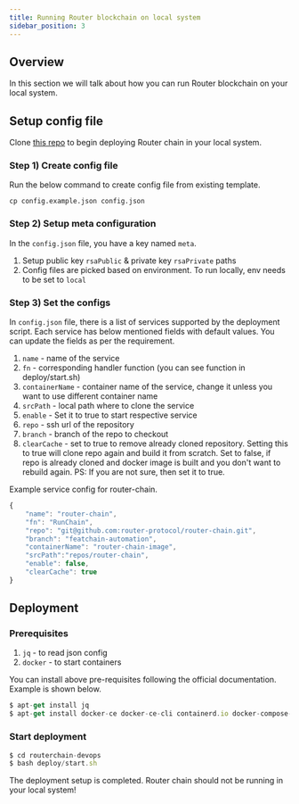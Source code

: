 ```yaml
---
title: Running Router blockchain on local system
sidebar_position: 3
---
```


## Overview
In this section we will talk about how you can run Router blockchain on your local system.

## Setup config file
Clone [this repo](https://github.com/router-protocol/routerchain-devops) to begin deploying Router chain in your local system.

### Step 1) Create config file
Run the below command to create config file from existing template.

`cp config.example.json config.json`

### Step 2) Setup meta configuration
In the `config.json` file, you have a key named <code>meta</code>.
1. Setup public key `rsaPublic` & private key `rsaPrivate` paths
2. Config files are picked based on environment. To run locally, env needs to be set to `local`

### Step 3) Set the configs
In `config.json` file, there is a list of services supported by the deployment script. Each service has below mentioned fields with default values. You can update the fields as per the requirement.
1. `name` - name of the service
2. `fn` - corresponding handler function (you can see function in deploy/start.sh)
3. `containerName` - container name of the service, change it unless you want to use different container name
4. `srcPath` - local path where to clone the service
5. `enable` - Set it to true to start respective service
6. `repo` - ssh url of the repository
7. `branch` - branch of the repo to checkout
8. `clearCache` - set to true to remove already cloned repository. Setting this to true will clone repo again and build it from scratch. Set to false, if repo is already cloned and docker image is built and you don't want to rebuild again. PS: If you are not sure, then set it to true.

Example service config for router-chain.
```jsx
{
    "name": "router-chain",
    "fn": "RunChain",
    "repo": "git@github.com:router-protocol/router-chain.git",
    "branch": "featchain-automation",
    "containerName": "router-chain-image",
    "srcPath":"repos/router-chain",
    "enable": false,
    "clearCache": true
}
```

## Deployment
### Prerequisites
1. `jq` - to read json config
2. `docker` - to start containers

You can install above pre-requisites following the official documentation. Example is shown below.
```jsx
$ apt-get install jq
$ apt-get install docker-ce docker-ce-cli containerd.io docker-compose-plugin
```

### Start deployment
``` jsx
$ cd routerchain-devops
$ bash deploy/start.sh
```

The deployment setup is completed. Router chain should not be running in your local system!
